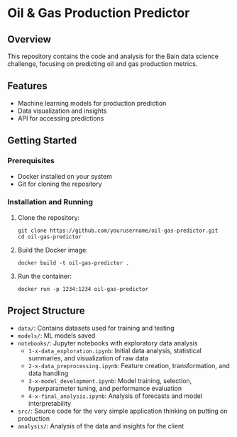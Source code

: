 
# Oil & Gas Production Predictor

## Overview

This repository contains the code and analysis for the Bain data science challenge, focusing on predicting oil and gas production metrics.

## Features

- Machine learning models for production prediction
- Data visualization and insights
- API for accessing predictions

## Getting Started

### Prerequisites

- Docker installed on your system
- Git for cloning the repository

### Installation and Running

1. Clone the repository:
   ```
   git clone https://github.com/yourusername/oil-gas-predictor.git
   cd oil-gas-predictor
   ```

2. Build the Docker image:
   ```
   docker build -t oil-gas-predictor .
   ```

3. Run the container:
   ```
   docker run -p 1234:1234 oil-gas-predictor
   ```

## Project Structure

- `data/`: Contains datasets used for training and testing
- `models/`: ML models saved
- `notebooks/`: Jupyter notebooks with exploratory data analysis
  - `1-x-data_exploration.ipynb`: Initial data analysis, statistical summaries, and visualization of raw data
  - `2-x-data_preprocessing.ipynb`: Feature creation, transformation, and data handling
  - `3-x-model_development.ipynb`: Model training, selection, hyperparameter tuning, and performance evaluation
  - `4-x-final_analysis.ipynb`: Analysis of forecasts and model interpretability
- `src/`: Source code for the very simple application thinking on putting on production
- `analysis/`: Analysis of the data and insights for the client

